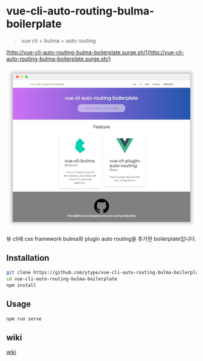 # vue-cli-auto-routing-bulma-boilerplate

> vue cli + bulma + auto routing

[http://vue-cli-auto-routing-bulma-boilerplate.surge.sh/](http://vue-cli-auto-routing-bulma-boilerplate.surge.sh/)

![preview](preview.png)

뷰 cli에 css framework bulma와 plugin auto routing을 추가한 boilerplate입니다.

## Installation

``` bash
git clone https://github.com/ytype/vue-cli-auto-routing-bulma-boilerplate.git
cd vue-cli-auto-routing-bulma-boilerplate
npm install
```

## Usage

``` bash
npm run serve
```

## wiki

[wiki](https://ytype.github.io/personal-wiki/project/vue%20cli%20auto%20routing%20bulma%20boilerplate/)